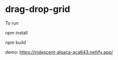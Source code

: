 ﻿# drag-drop-grid

To run

npm install

npm build

demo:
https://iridescent-alpaca-aca643.netlify.app/

